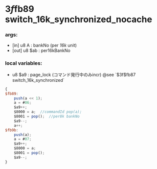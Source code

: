 ﻿
# $3f$fb89 switch_16k_synchronized_nocache


### args:
+	[in] u8 A : bankNo (per _16k_ unit)
+	[out] u8 $ab : per16kBankNo

### local variables:
+	u8 $a9 : page_lock (コマンド発行中のみincr)
@see `$3f$fb87 switch_16k_synchronized`

```js
{
$fb89:
	push(a << 1);
	a = #06;
	$a9++;
	$8000 = a;	//commandId	pop(a);
	$8001 = pop();	//per8k bankNo
	$a9--;
	a++;
$fb9b:
	push(a);
	a = #07;
	$a9++;
	$8000 = a;
	$8001 = pop();
	$a9--;
}
```	



